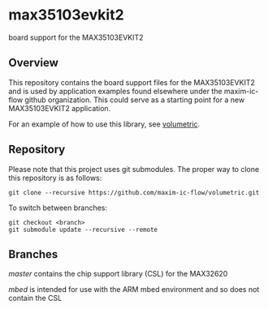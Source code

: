 # max35103evkit2
board support for the MAX35103EVKIT2

## Overview

This repository contains the board support files for the MAX35103EVKIT2 and is used by application examples found elsewhere under the maxim-ic-flow github organization.  This could serve as a starting point for a new MAX35103EVKIT2 application.

For an example of how to use this library, see [volumetric](https://github.com/maxim-ic-flow/volumetric).

## Repository

Please note that this project uses git submodules.  The proper way to clone this repository is as follows:

```
git clone --recursive https://github.com/maxim-ic-flow/volumetric.git
```
To switch between branches:

```
git checkout <branch>
git submodule update --recursive --remote
```

## Branches

<i>master</i> contains the chip support library (CSL) for the MAX32620
<p><i>mbed</i> is intended for use with the ARM mbed environment and so does not contain the CSL
